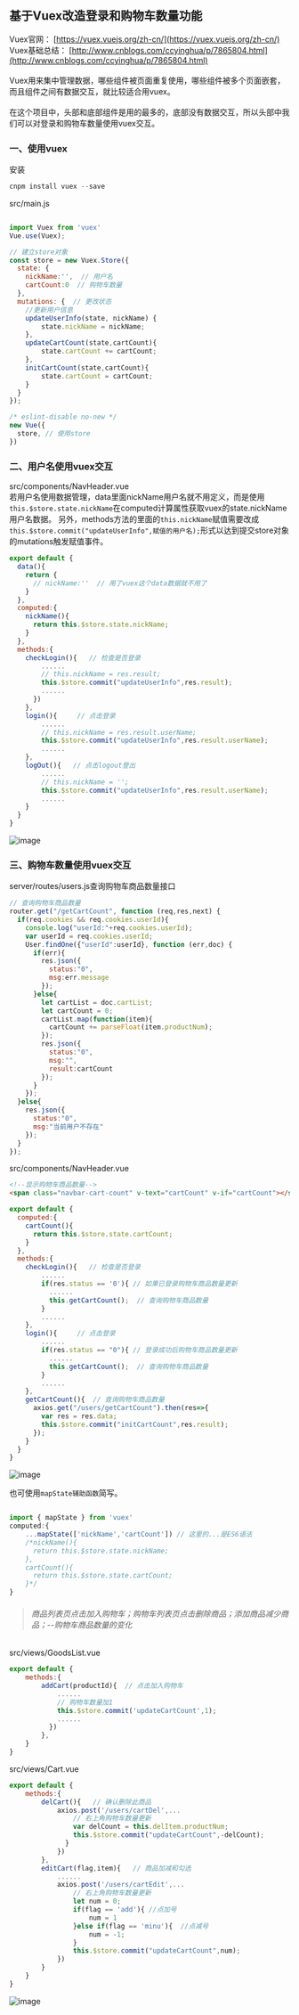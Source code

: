 ## 基于Vuex改造登录和购物车数量功能


Vuex官网： [https://vuex.vuejs.org/zh-cn/](https://vuex.vuejs.org/zh-cn/) <br>
Vuex基础总结： [http://www.cnblogs.com/ccyinghua/p/7865804.html](http://www.cnblogs.com/ccyinghua/p/7865804.html)
<br><br>
Vuex用来集中管理数据，哪些组件被页面重复使用，哪些组件被多个页面嵌套，而且组件之间有数据交互，就比较适合用vuex。
<br><br>
在这个项目中，头部和底部组件是用的最多的，底部没有数据交互，所以头部中我们可以对登录和购物车数量使用vuex交互。

### 一、使用vuex

安装

```javascript
cnpm install vuex --save

```
src/main.js

```javascript

import Vuex from 'vuex'
Vue.use(Vuex);

// 建立store对象
const store = new Vuex.Store({
  state: {
    nickName:'',  // 用户名
    cartCount:0  // 购物车数量
  },
  mutations: {  // 更改状态
    //更新用户信息
    updateUserInfo(state, nickName) {
        state.nickName = nickName;
    },
    updateCartCount(state,cartCount){
        state.cartCount += cartCount;
    },
    initCartCount(state,cartCount){
        state.cartCount = cartCount;
    }
  }
});

/* eslint-disable no-new */
new Vue({
  store, // 使用store
})

```

### 二、用户名使用vuex交互

src/components/NavHeader.vue
<br>
若用户名使用数据管理，data里面nickName用户名就不用定义，而是使用`this.$store.state.nickName`在computed计算属性获取vuex的state.nickName用户名数据。
另外，methods方法的里面的`this.nickName`赋值需要改成`this.$store.commit("updateUserInfo",赋值的用户名);`形式以达到提交store对象的mutations触发赋值事件。

```javascript
export default {
  data(){
    return {
      // nickName:''  // 用了vuex这个data数据就不用了
    }
  },
  computed:{
    nickName(){
      return this.$store.state.nickName;
    }
  },
  methods:{
    checkLogin(){   // 检查是否登录
        ......
        // this.nickName = res.result;
        this.$store.commit("updateUserInfo",res.result);
        ......
      })
    },
    login(){     // 点击登录
        ......
        // this.nickName = res.result.userName;
        this.$store.commit("updateUserInfo",res.result.userName);
        ......
    },
    logOut(){   // 点击logout登出
        ......
        // this.nickName = '';
        this.$store.commit("updateUserInfo",res.result.userName);
        ......
    }
  }
}

```
![image](https://github.com/ccyinghua/vue-node-mongodb-project/blob/master/resource/readme/15/1.jpg?raw=true)

### 三、购物车数量使用vuex交互

server/routes/users.js查询购物车商品数量接口

```javascript
// 查询购物车商品数量
router.get("/getCartCount", function (req,res,next) {
  if(req.cookies && req.cookies.userId){
    console.log("userId:"+req.cookies.userId);
    var userId = req.cookies.userId;
    User.findOne({"userId":userId}, function (err,doc) {
      if(err){
        res.json({
          status:"0",
          msg:err.message
        });
      }else{
        let cartList = doc.cartList;
        let cartCount = 0;
        cartList.map(function(item){
          cartCount += parseFloat(item.productNum);
        });
        res.json({
          status:"0",
          msg:"",
          result:cartCount
        });
      }
    });
  }else{
    res.json({
      status:"0",
      msg:"当前用户不存在"
    });
  }
});
```
src/components/NavHeader.vue

```html
<!--显示购物车商品数量-->
<span class="navbar-cart-count" v-text="cartCount" v-if="cartCount"></span>
```

```javascript
export default {
  computed:{
    cartCount(){
      return this.$store.state.cartCount;
    }
  },
  methods:{
    checkLogin(){   // 检查是否登录
        ......
        if(res.status == '0'){ // 如果已登录购物车商品数量更新
          ......
          this.getCartCount();  // 查询购物车商品数量
        }
        ......
    },
    login(){     // 点击登录
        ......
        if(res.status == "0"){ // 登录成功后购物车商品数量更新
          ......
          this.getCartCount();  // 查询购物车商品数量
        }
        ......
    },
    getCartCount(){  // 查询购物车商品数量
      axios.get("/users/getCartCount").then(res=>{
        var res = res.data;
        this.$store.commit("initCartCount",res.result);
      });
    }
  }
}

```
![image](https://github.com/ccyinghua/vue-node-mongodb-project/blob/master/resource/readme/15/2.jpg?raw=true)

也可使用`mapState辅助函数`简写。

```javascript

import { mapState } from 'vuex'
computed:{
    ...mapState(['nickName','cartCount']) // 这里的...是ES6语法
    /*nickName(){
      return this.$store.state.nickName;
    },
    cartCount(){
      return this.$store.state.cartCount;
    }*/
}

```

> ###### 商品列表页点击加入购物车；购物车列表页点击删除商品；添加商品减少商品；--购物车商品数量的变化

src/views/GoodsList.vue

```javascript
export default {
    methods:{
        addCart(productId){  // 点击加入购物车
            ......
            // 购物车数量加1
            this.$store.commit('updateCartCount',1);
            ......
          })
        },
    }
}

```
src/views/Cart.vue

```javascript
export default {
    methods:{
        delCart(){   // 确认删除此商品
            axios.post('/users/cartDel',...
                // 右上角购物车数量更新
                var delCount = this.delItem.productNum;
                this.$store.commit("updateCartCount",-delCount);
              }
            })
        },
        editCart(flag,item){   // 商品加减和勾选
            ......
            axios.post('/users/cartEdit',...
                // 右上角购物车数量更新
                let num = 0;
                if(flag == 'add'){ //点加号
                    num = 1
                }else if(flag == 'minu'){  //点减号
                    num = -1;
                }
                this.$store.commit("updateCartCount",num);
            })
        }
    }
}

```
![image](https://github.com/ccyinghua/vue-node-mongodb-project/blob/master/resource/readme/15/3.jpg?raw=true)












